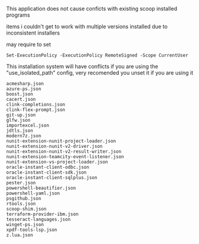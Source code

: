 This application does not cause conficts with existing scoop installed programs

items i couldn't get to work with multiple versions installed due to inconsistent installers

may require to set 

```
Set-ExecutionPolicy -ExecutionPolicy RemoteSigned -Scope CurrentUser
```

This installation system will have conflicts if you are using the "use_isolated_path" config, very recomended you unset it if you are using it

```
acmesharp.json
azure-ps.json
boost.json
cacert.json
clink-completions.json
clink-flex-prompt.json
git-up.json
glfw.json
importexcel.json
jdtls.json
modern7z.json
nunit-extension-nunit-project-loader.json
nunit-extension-nunit-v2-driver.json
nunit-extension-nunit-v2-result-writer.json
nunit-extension-teamcity-event-listener.json
nunit-extension-vs-project-loader.json
oracle-instant-client-odbc.json
oracle-instant-client-sdk.json
oracle-instant-client-sqlplus.json
pester.json
powershell-beautifier.json
powershell-yaml.json
psgithub.json
rtools.json
scoop-shim.json
terraform-provider-ibm.json
tesseract-languages.json
winget-ps.json
xpdf-tools-lsp.json
z.lua.json
```
